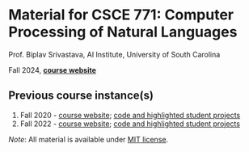 # Material for CSCE 771: Computer Processing of Natural Languages

Prof. Biplav Srivastava, AI Institute, University of South Carolina

Fall 2024, [**course website**](https://sites.google.com/site/biplavsrivastava/teaching/nlp-csce-771-fall-2020-computer-processing-of-natural-language)


## Previous course instance(s)
1. Fall 2020 - [course website](https://sites.google.com/site/biplavsrivastava/teaching/nlp-csce-771-fall-2020-computer-processing-of-natural-language); [code and highlighted student projects](https://github.com/biplav-s/course-nl)
1. Fall 2022 - [course website](https://sites.google.com/site/biplavsrivastava/teaching/nlp-csce-771-fall-2022-computer-processing-of-natural-language); [code and highlighted student projects](https://github.com/biplav-s/course-nl-f22)

*Note*: All material is available under [MIT license](https://opensource.org/licenses/MIT).
